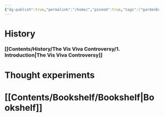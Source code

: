 ```yaml
---
{"dg-publish":true,"permalink":"/home/","pinned":true,"tags":["gardenEntry"],"created":"2024-11-19T23:39:44.475+01:00","updated":"2024-11-27T23:31:58.650+01:00"}
---
```



# History

### [[Contents/History/The Vis Viva Controversy/1. Introduction\|The Vis Viva Controversy]]

# Thought experiments


# [[Contents/Bookshelf/Bookshelf\|Bookshelf]]

